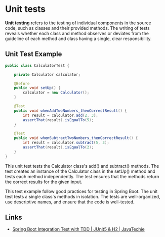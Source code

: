 # Unit tests

**Unit testing** refers to the testing of individual components in the source code, such as classes and their provided methods. The writing of tests reveals whether each class and method observes or deviates from the guideline of each method and class having a single, clear responsibility.

## Unit Test Example

```java
public class CalculatorTest {

    private Calculator calculator;

    @Before
    public void setUp() {
        calculator = new Calculator();
    }

    @Test
    public void whenAddTwoNumbers_thenCorrectResult() {
        int result = calculator.add(2, 3);
        assertThat(result).isEqualTo(5);
    }

    @Test
    public void whenSubtractTwoNumbers_thenCorrectResult() {
        int result = calculator.subtract(5, 3);
        assertThat(result).isEqualTo(2);
    }
}
```

This unit test tests the Calculator class's add() and subtract() methods. The test creates an instance of the Calculator
class in the setUp() method and tests each method independently. The test ensures that the methods return the correct
results for the given input.

This test example follow good practices for testing in Spring Boot. The unit test tests a single class's methods in isolation. 
The tests are well-organized, use descriptive names, and ensure that the code is well-tested.

## Links
- [Spring Boot Integration Test with TDD | JUnit5 & H2 | JavaTechie](https://www.youtube.com/watch?v=Hh17JDpsKqc)


